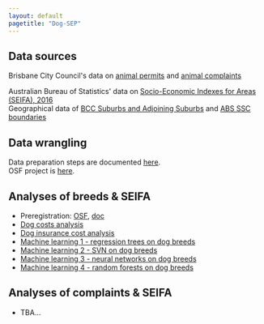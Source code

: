 ```yaml
---
layout: default
pagetitle: "Dog-SEP"
---
```


## Data sources

Brisbane City Council's data on [animal permits](https://www.data.brisbane.qld.gov.au/data/dataset/current-animal-related-permits) and  [animal complaints](https://www.data.brisbane.qld.gov.au/data/dataset/animal-related-complaints)  

Australian Bureau of Statistics' data on [Socio-Economic Indexes for Areas (SEIFA), 2016](https://www.abs.gov.au/AUSSTATS/abs@.nsf/DetailsPage/2033.0.55.0012016?OpenDocument)  
Geographical data of [BCC Suburbs and Adjoining Suburbs](https://www.data.brisbane.qld.gov.au/data/dataset/suburbs-and-adjoining-suburbs/resource/6fb89462-5ac5-4589-8576-cdca03652bc8) and [ABS SSC boundaries](https://www.abs.gov.au/AUSSTATS/abs@.nsf/DetailsPage/1270.0.55.003July%202016?OpenDocument)  

## Data wrangling 

Data preparation steps are documented [here](00_data_prep.html).  
OSF project is [here](https://osf.io/c2gyw/).

## Analyses of breeds & SEIFA

 - Preregistration: [OSF](https://osf.io/7x4t3), [doc](https://rpanczak.github.io/FUN_BCC-animals/01_preregistration.html)  
 - [Dog costs analysis](02_dog-cost.html)  
 - [Dog insurance cost analysis](03_dog-insurance.html)  
 - [Machine learning 1 - regression trees on dog breeds](04_reg-tree.html)  
 - [Machine learning 2 - SVN on dog breeds](05_svm.html)  
 - [Machine learning 3 - neural networks on dog breeds](06_nn.html)  
 - [Machine learning 4 - random forests on dog breeds](07_rf.html)  

## Analyses of complaints & SEIFA

  - TBA...  
